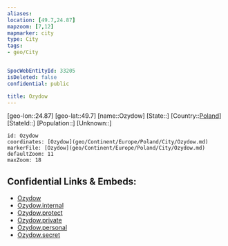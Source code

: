 ```yaml
---
aliases: 
location: [49.7,24.87]
mapzoom: [7,12] 
mapmarker: city 
type: City
tags:
- geo/City


SpocWebEntityId: 33205
isDeleted: false
confidential: public

title: Ozydow
---
```

[geo-lon::24.87]
[geo-lat::49.7]
[name::Ozydow]
[State::]
[Country::[Poland](geo/Continent/Europe/Poland.md)]
[StateId::]
[Population::]
[Unknown::]


```leaflet
id: Ozydow
coordinates: [Ozydow](geo/Continent/Europe/Poland/City/Ozydow.md)
markerFile: [Ozydow](geo/Continent/Europe/Poland/City/Ozydow.md)
defaultZoom: 11 
maxZoom: 18
```


## Confidential Links & Embeds: 
- [Ozydow](../../../../../../_public/geo/Continent/Europe/Poland/City/Ozydow.md) 
- [Ozydow.internal](../../../../../../_internal/geo/Continent/Europe/Poland/City/Ozydow.internal.md) 
- [Ozydow.protect](../../../../../../_protect/geo/Continent/Europe/Poland/City/Ozydow.protect.md) 
- [Ozydow.private](../../../../../../_private/geo/Continent/Europe/Poland/City/Ozydow.private.md) 
- [Ozydow.personal](../../../../../../_personal/geo/Continent/Europe/Poland/City/Ozydow.personal.md) 
- [Ozydow.secret](../../../../../../_secret/geo/Continent/Europe/Poland/City/Ozydow.secret.md) 
